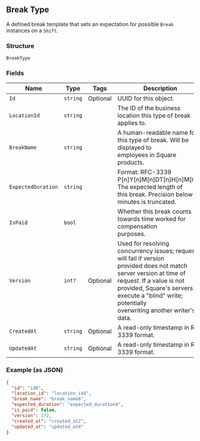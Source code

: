 ## Break Type

A defined break template that sets an expectation for possible `Break`
instances on a `Shift`.

### Structure

`BreakType`

### Fields

| Name | Type | Tags | Description |
|  --- | --- | --- | --- |
| `Id` | `string` | Optional | UUID for this object. |
| `LocationId` | `string` |  | The ID of the business location this type of break applies to. |
| `BreakName` | `string` |  | A human-readable name for this type of break. Will be displayed to<br>employees in Square products. |
| `ExpectedDuration` | `string` |  | Format: RFC-3339 P[n]Y[n]M[n]DT[n]H[n]M[n]S. The expected length of<br>this break. Precision below minutes is truncated. |
| `IsPaid` | `bool` |  | Whether this break counts towards time worked for compensation<br>purposes. |
| `Version` | `int?` | Optional | Used for resolving concurrency issues; request will fail if version<br>provided does not match server version at time of request. If a value is not<br>provided, Square's servers execute a "blind" write; potentially<br>overwriting another writer's data. |
| `CreatedAt` | `string` | Optional | A read-only timestamp in RFC 3339 format. |
| `UpdatedAt` | `string` | Optional | A read-only timestamp in RFC 3339 format. |

### Example (as JSON)

```json
{
  "id": "id0",
  "location_id": "location_id4",
  "break_name": "break_name8",
  "expected_duration": "expected_duration4",
  "is_paid": false,
  "version": 172,
  "created_at": "created_at2",
  "updated_at": "updated_at4"
}
```

